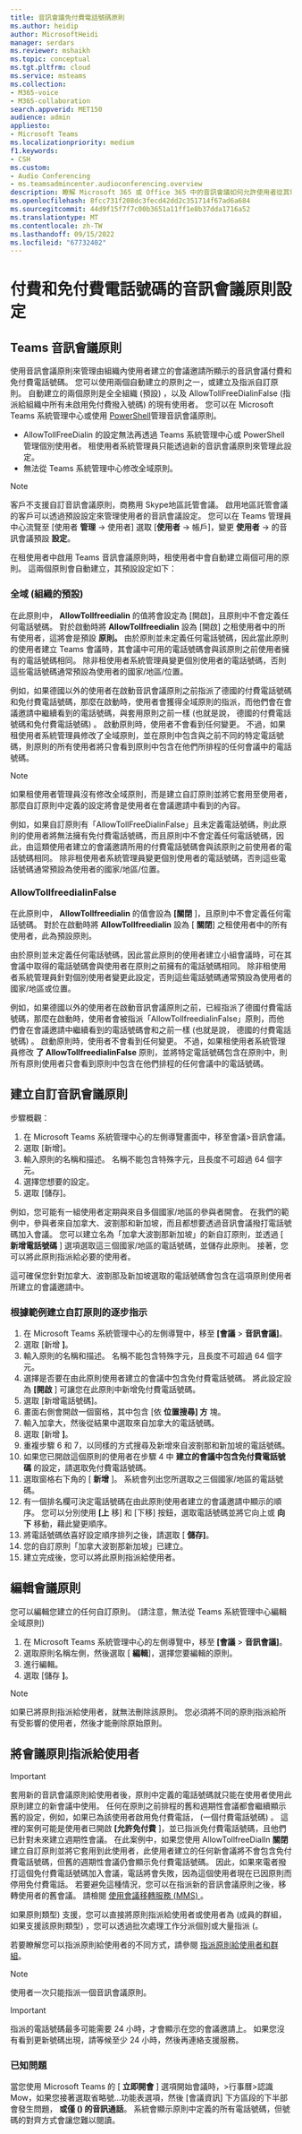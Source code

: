 ```yaml
---
title: 音訊會議免付費電話號碼原則
ms.author: heidip
author: MicrosoftHeidi
manager: serdars
ms.reviewer: mshaikh
ms.topic: conceptual
ms.tgt.pltfrm: cloud
ms.service: msteams
ms.collection:
- M365-voice
- M365-collaboration
search.appverid: MET150
audience: admin
appliesto:
- Microsoft Teams
ms.localizationpriority: medium
f1.keywords:
- CSH
ms.custom:
- Audio Conferencing
- ms.teamsadmincenter.audioconferencing.overview
description: 瞭解 Microsoft 365 或 Office 365 中的音訊會議如何允許使用者從其電話撥入會議。
ms.openlocfilehash: 8fcc731f208dc3fecd42dd2c351714f67ad6a684
ms.sourcegitcommit: 44d9f15f7f7c00b3651a11ff1e8b37dda1716a52
ms.translationtype: MT
ms.contentlocale: zh-TW
ms.lasthandoff: 09/15/2022
ms.locfileid: "67732402"
---
```

# <a name="audio-conferencing-policy-settings-for-toll-and-toll-free-numbers"></a>付費和免付費電話號碼的音訊會議原則設定

## <a name="teams-audio-conferencing-policy"></a>Teams 音訊會議原則

使用音訊會議原則來管理由組織內使用者建立的會議邀請所顯示的音訊會議付費和免付費電話號碼。 您可以使用兩個自動建立的原則之一，或建立及指派自訂原則。 自動建立的兩個原則是全全組織 (預設) ，以及 AllowTollFreeDialinFalse (指派給組織中所有未啟用免付費撥入號碼) 的現有使用者。 您可以在 Microsoft Teams 系統管理中心或使用 [PowerShell](teams-powershell-overview.md)管理音訊會議原則。

- AllowTollFreeDialin 的設定無法再透過 Teams 系統管理中心或 PowerShell 管理個別使用者。 租使用者系統管理員只能透過新的音訊會議原則來管理此設定。
- 無法從 Teams 系統管理中心修改全域原則。

> [!NOTE]
> 客戶不支援自訂音訊會議原則，商務用 Skype地區託管會議。 啟用地區託管會議的客戶可以透過預設設定來管理使用者的音訊會議設定。 您可以在 Teams 管理員 中心流覽至 [使用者 **管理**  ->  使用者] 選取 [**使用者**  ->  帳戶]，變更 **使用者**  ->  的音訊會議預設 **設定**。

在租使用者中啟用 Teams 音訊會議原則時，租使用者中會自動建立兩個可用的原則。 這兩個原則會自動建立，其預設設定如下：

### <a name="global-org-wide-default"></a>全域 (組織的預設) 

在此原則中， **AllowTollfreedialin** 的值將會設定為 [開啟]，且原則中不會定義任何電話號碼。 對於啟動時將 **AllowTollfreedialin** 設為 [開啟] 之租使用者中的所有使用者，這將會是預設 **原則。**
由於原則並未定義任何電話號碼，因此當此原則的使用者建立 Teams 會議時，其會議中可用的電話號碼會與該原則之前使用者擁有的電話號碼相同。 除非租使用者系統管理員變更個別使用者的電話號碼，否則這些電話號碼通常預設為使用者的國家/地區/位置。

例如，如果德國以外的使用者在啟動音訊會議原則之前指派了德國的付費電話號碼和免付費電話號碼，那麼在啟動時，使用者會獲得全域原則的指派，而他們會在會議邀請中繼續看到的電話號碼，與套用原則之前一樣 (也就是說， 德國的付費電話號碼和免付費電話號碼) 。 啟動原則時，使用者不會看到任何變更。 不過，如果租使用者系統管理員修改了全域原則，並在原則中包含與之前不同的特定電話號碼，則原則的所有使用者將只會看到原則中包含在他們所排程的任何會議中的電話號碼。

> [!NOTE]
> 如果租使用者管理員沒有修改全域原則，而是建立自訂原則並將它套用至使用者，那麼自訂原則中定義的設定將會是使用者在會議邀請中看到的內容。

例如，如果自訂原則有「AllowTollFreeDialinFalse」且未定義電話號碼，則此原則的使用者將無法擁有免付費電話號碼，而且原則中不會定義任何電話號碼，因此，由這類使用者建立的會議邀請所用的付費電話號碼會與該原則之前使用者的電話號碼相同。 除非租使用者系統管理員變更個別使用者的電話號碼，否則這些電話號碼通常預設為使用者的國家/地區/位置。

### <a name="allowtollfreedialinfalse"></a>AllowTollfreedialinFalse

在此原則中， **AllowTollfreedialin** 的值會設為 **[關閉** ]，且原則中不會定義任何電話號碼。 對於在啟動時將 **AllowTollfreedialin** 設為 [ **關閉**] 之租使用者中的所有使用者，此為預設原則。

由於原則並未定義任何電話號碼，因此當此原則的使用者建立小組會議時，可在其會議中取得的電話號碼會與使用者在原則之前擁有的電話號碼相同。 除非租使用者系統管理員針對個別使用者變更此設定，否則這些電話號碼通常預設為使用者的國家/地區或位置。

例如，如果德國以外的使用者在啟動音訊會議原則之前，已經指派了德國付費電話號碼，那麼在啟動時，使用者會被指派「AllowTollfreedialinFalse」原則，而他們會在會議邀請中繼續看到的電話號碼會和之前一樣 (也就是說， 德國的付費電話號碼) 。 啟動原則時，使用者不會看到任何變更。 不過，如果租使用者系統管理員修改 **了 AllowTollfreedialinFalse** 原則，並將特定電話號碼包含在原則中，則所有原則使用者只會看到原則中包含在他們排程的任何會議中的電話號碼。

## <a name="create-a-custom-audio-conferencing-policy"></a>建立自訂音訊會議原則

步驟概觀：

1. 在 Microsoft Teams 系統管理中心的左側導覽畫面中，移至會議>音訊會議。
1. 選取 [新增]。
1. 輸入原則的名稱和描述。 名稱不能包含特殊字元，且長度不可超過 64 個字元。
1. 選擇您想要的設定。
1. 選取 [儲存]。

例如，您可能有一組使用者定期與來自多個國家/地區的參與者開會。 在我們的範例中，參與者來自加拿大、波劄那和新加坡，而且都想要透過音訊會議撥打電話號碼加入會議。 您可以建立名為「加拿大波劄那新加坡」的新自訂原則，並透過 [ **新增電話號碼** ] 選項選取這三個國家/地區的電話號碼，並儲存此原則。 接著，您可以將此原則指派給必要的使用者。

這可確保您針對加拿大、波劄那及新加坡選取的電話號碼會包含在這項原則使用者所建立的會議邀請中。

### <a name="step-by-step-instructions-on-creating-a-custom-policy-based-on-the-example"></a>根據範例建立自訂原則的逐步指示

1. 在 Microsoft Teams 系統管理中心的左側導覽中，移至 **[會議**  >  **音訊會議]**。
2. 選取 [新增 **]**。
3. 輸入原則的名稱和描述。 名稱不能包含特殊字元，且長度不可超過 64 個字元。
4. 選擇是否要在由此原則使用者建立的會議中包含免付費電話號碼。 將此設定設為 **[開啟** ] 可讓您在此原則中新增免付費電話號碼。
5. 選取 [新增電話號碼]。
6. 畫面右側會開啟一個窗格，其中包含 [依 **位置搜尋] 方** 塊。
7. 輸入加拿大，然後從結果中選取來自加拿大的電話號碼。
8. 選取 [新增 **]**。
9. 重複步驟 6 和 7，以同樣的方式搜尋及新增來自波劄那和新加坡的電話號碼。
10. 如果您已開啟這個原則的使用者在步驟 4 中 **建立的會議中包含免付費電話號碼** 的設定，請選取免付費電話號碼。
11. 選取窗格右下角的 [ **新增** ]。 系統會列出您所選取之三個國家/地區的電話號碼。
12. 有一個排名欄可決定電話號碼在由此原則使用者建立的會議邀請中顯示的順序。 您可以分別使用 **[上** 移] 和 [下移] 按鈕，選取電話號碼並將它向上或 **向下** 移動，藉此變更順序。
13. 將電話號碼依喜好設定順序排列之後，請選取 [ **儲存]**。
14. 您的自訂原則「加拿大波劄那新加坡」已建立。
15. 建立完成後，您可以將此原則指派給使用者。

## <a name="edit-a-meeting-policy"></a>編輯會議原則

您可以編輯您建立的任何自訂原則。  (請注意，無法從 Teams 系統管理中心編輯全域原則) 

1. 在 Microsoft Teams 系統管理中心的左側導覽中，移至 **[會議**  >  **音訊會議]**。
1. 選取原則名稱左側，然後選取 [ **編輯**]，選擇您要編輯的原則。
1. 進行編輯。
1. 選取 [儲存 **]**。

> [!NOTE]
> 如果已將原則指派給使用者，就無法刪除該原則。 您必須將不同的原則指派給所有受影響的使用者，然後才能刪除原始原則。

## <a name="assign-a-meeting-policy-to-users"></a>將會議原則指派給使用者

> [!IMPORTANT]
> 套用新的音訊會議原則給使用者後，原則中定義的電話號碼就只能在使用者使用此原則建立的新會議中使用。 任何在原則之前排程的舊和週期性會議都會繼續顯示舊的設定，例如，如果已為該使用者啟用免付費電話， (一個付費電話號碼) 。 這裡的案例可能是使用者已開啟 **[允許免付費** ]，並已指派免付費電話號碼，且他們已針對未來建立週期性會議。 在此案例中，如果您使用 AllowTollfreeDialIn **關閉** 建立自訂原則並將它套用到此使用者，此使用者建立的任何新會議將不會包含免付費電話號碼，但舊的週期性會議仍會顯示免付費電話號碼。 因此，如果來電者撥打這個免付費電話號碼加入會議，電話將會失敗，因為這個使用者現在已因原則而停用免付費電話。 若要避免這種情況，您可以在指派新的音訊會議原則之後，移轉使用者的舊會議。 請檢閱 [使用會議移轉服務 (MMS) ](/SkypeForBusiness/audio-conferencing-in-office-365/setting-up-the-meeting-migration-service-mms)。

如果原則類型) 支援，您可以直接將原則指派給使用者或使用者為 (成員的群組，如果支援該原則類型) ，您可以透過批次處理工作分派個別或大量指派 (。

若要瞭解您可以指派原則給使用者的不同方式，請參閱 [指派原則給使用者和群組](assign-policies-users-and-groups.md)。

> [!NOTE]
> 使用者一次只能指派一個音訊會議原則。

> [!IMPORTANT]
> 指派的電話號碼最多可能需要 24 小時，才會顯示在您的會議邀請上。 如果您沒有看到更新號碼出現，請等候至少 24 小時，然後再連絡支援服務。

### <a name="known-issue"></a>已知問題

當您使用 Microsoft Teams 的 [ **立即開會** ] 選項開始會議時，>行事曆>認識 Mow，如果您接著選取省略號...功能表選項，然後 [會議資訊] 下方區段的下半部會發生問題， **或僅 () 的音訊通話**。 系統會顯示原則中定義的所有電話號碼，但號碼的對齊方式會讓您難以閱讀。

